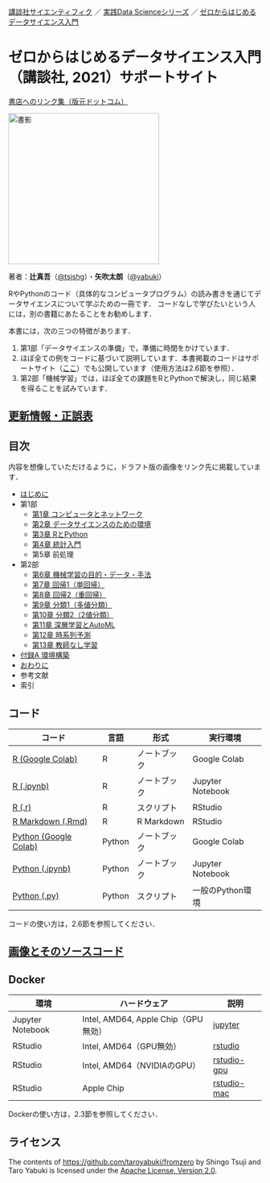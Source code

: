 [講談社サイエンティフィク](https://www.kspub.co.jp/) ／ [実践Data Scienceシリーズ](https://www.kspub.co.jp/book/series/S069.html) ／ [ゼロからはじめるデータサイエンス入門](https://www.kspub.co.jp/book/detail/5132326.html)

# ゼロからはじめるデータサイエンス入門（講談社, 2021）サポートサイト

[書店へのリンク集（版元ドットコム）](https://www.hanmoto.com/bd/isbn/9784065132326)

<img src="https://www.kspub.co.jp/book/detail/images/8e2cee80a3e43a0cbbecef67a945b93613c656b0.jpg" alt="書影" style="width:300px;"/>

著者：**辻真吾**（[@tsjshg](https://twitter.com/tsjshg)）・**矢吹太朗**（[@yabuki](https://twitter.com/yabuki)）

RやPythonのコード（具体的なコンピュータプログラム）の読み書きを通じてデータサイエンスについて学ぶための一冊です．
コードなしで学びたいという人には，別の書籍にあたることをお勧めします．

本書には，次の三つの特徴があります．

1. 第1部「データサイエンスの準備」で，準備に時間をかけています．
1. ほぼ全ての例をコードに基づいて説明しています．本書掲載のコードはサポートサイト（[ここ](#コード)）でも公開しています（使用方法は2.6節を参照）．
1. 第2部「機械学習」では，ほぼ全ての課題をRとPythonで解決し，同じ結果を得ることを試みています．

## [更新情報・正誤表](update.md)

## 目次

内容を想像していただけるように，ドラフト版の画像をリンク先に掲載しています．

- [はじめに](figures#はじめに)
- 第1部
    - [第1章 コンピュータとネットワーク](figures#第1章-コンピュータとネットワーク)
    - [第2章 データサイエンスのための環境](figures#第2章-データサイエンスのための環境)
    - [第3章 RとPython](figures#第3章-RとPython)
    - [第4章 統計入門](figures#第4章-統計入門)
    - 第5章 前処理
- 第2部
    - [第6章 機械学習の目的・データ・手法](figures#第6章-機械学習の目的データ手法)
    - [第7章 回帰1（単回帰）](figures#第7章-回帰1単回帰)
    - [第8章 回帰2（重回帰）](figures#第8章-回帰2重回帰)
    - [第9章 分類1（多値分類）](figures#第9章-分類1多値分類)
    - [第10章 分類2（2値分類）](figures#第10章-分類22値分類)
    - [第11章 深層学習とAutoML](figures#第11章-深層学習とAutoML)
    - [第12章 時系列予測](figures#第12章-時系列予測)
    - [第13章 教師なし学習](figures#第13章-教師なし学習)
- [付録A 環境構築](figures#付録A-環境構築)
- [おわりに](figures#おわりに)
- 参考文献
- 索引

## コード

コード|言語|形式|実行環境
--|--|--|--
[R (Google Colab)](code/R-notebook)|R|ノートブック|Google Colab
[R (.ipynb)](code/R-notebook)|R|ノートブック|Jupyter Notebook
[R (.r)](code/R)|R|スクリプト|RStudio
[R Markdown (.Rmd)](code/Rmd)|R|R Markdown|RStudio
[Python (Google Colab)](code/Python-notebook)|Python|ノートブック|Google Colab
[Python (.ipynb)](code/Python-notebook)|Python|ノートブック|Jupyter Notebook
[Python (.py)](code/py)|Python|スクリプト|一般のPython環境

コードの使い方は，2.6節を参照してください．

## [画像とそのソースコード](figures)

## Docker

環境|ハードウェア|説明
--|--|--
Jupyter Notebook|Intel, AMD64, Apple Chip（GPU無効）|[jupyter](docker/jupyter)
RStudio|Intel, AMD64（GPU無効）|[rstudio](docker/rstudio)
RStudio|Intel, AMD64（NVIDIAのGPU）|[rstudio-gpu](docker/rstudio-gpu)
RStudio|Apple Chip|[rstudio-mac](docker/rstudio-mac)

Dockerの使い方は，2.3節を参照してください．

## ライセンス

The contents of https://github.com/taroyabuki/fromzero by Shingo Tsuji and Taro Yabuki is licensed under the [Apache License, Version 2.0](LICENSE).
